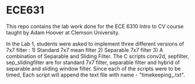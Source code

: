 # ECE631
This repo contains the lab work done for the ECE 6310 Intro to CV course taught by Adam Hoover at Clemson University.

In the Lab 1, students were asked to implement three different versions of 7x7 filter : 1) Standard 7x7 mean filter 2) Separable 7x7 filter 3) A combination of Separable and Sliding Filter. The C scripts conv2d, sepfilter, sep_slidingfilter are for standard 7x7 filter, separable filter and hybrid of separable and sliding window filter. Since each of the scripts were to be timed, Each script will append the text file with name - "timekeeping_<filter name>.txt".


